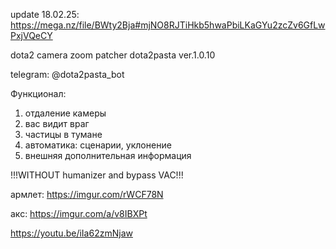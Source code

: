 update 18.02.25: https://mega.nz/file/BWty2Bja#mjNO8RJTiHkb5hwaPbiLKaGYu2zcZv6GfLwPxjVQeCY

dota2 camera zoom patcher dota2pasta ver.1.0.10

telegram: @dota2pasta_bot

Функционал:
1) отдаление камеры
2) вас видит враг
3) частицы в тумане
4) автоматика: сценарии, уклонение
5) внешняя дополнительная информация

!!!WITHOUT humanizer and bypass VAC!!!

армлет: https://imgur.com/rWCF78N

акс: https://imgur.com/a/v8IBXPt

https://youtu.be/iIa62zmNjaw



